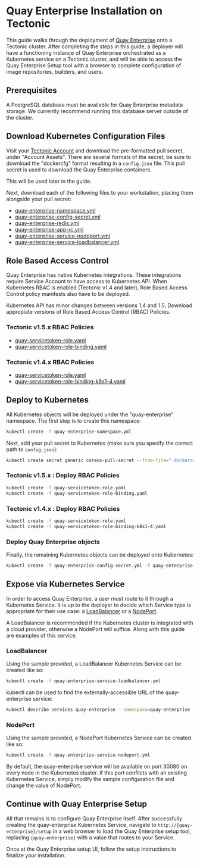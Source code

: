 # Quay Enterprise Installation on Tectonic

This guide walks through the deployment of [Quay Enterprise][quay-enterprise-tour] onto a Tectonic cluster.
After completing the steps in this guide, a deployer will have a functioning instance of Quay Enterprise orchestrated as a Kubernetes service on a Tectonic cluster, and will be able to access the Quay Enterprise Setup tool with a browser to complete configuration of image repositories, builders, and users.

[quay-enterprise-tour]: https://quay.io/tour/enterprise

## Prerequisites

A PostgreSQL database must be available for Quay Enterprise metadata storage.
We currently recommend running this database server outside of the cluster.

## Download Kubernetes Configuration Files

Visit your [Tectonic Account][tectonic-account] and download the pre-formatted pull secret, under "Account Assets". There are several formats of the secret, be sure to download the "dockercfg" format resulting in a `config.json` file. This pull secret is used to download the Quay Enterprise containers.

This will be used later in the guide.

[tectonic-account]: https://account.tectonic.com

Next, download each of the following files to your workstation, placing them alongside your pull secret:

- [quay-enterprise-namespace.yml](files/quay-enterprise-namespace.yml)
- [quay-enterprise-config-secret.yml](files/quay-enterprise-config-secret.yml)
- [quay-enterprise-redis.yml](files/quay-enterprise-redis.yml)
- [quay-enterprise-app-rc.yml](files/quay-enterprise-app-rc.yml)
- [quay-enterprise-service-nodeport.yml](files/quay-enterprise-service-nodeport.yml)
- [quay-enterprise-service-loadbalancer.yml](files/quay-enterprise-service-loadbalancer.yml)

## Role Based Access Control

Quay Enterprise has native Kubernetes integrations. These integrations require Service Account to have access to Kubernetes API. When Kubernetes RBAC is enabled (Tectonic  v1.4 and later), Role Based Access Control policy manifests also have to be deployed.

Kubernetes API has minor changes between versions 1.4 and 1.5, Download appropiate versions of Role Based Access Control (RBAC) Policies.

### Tectonic v1.5.x RBAC Policies

- [quay-servicetoken-role.yaml](files/quay-servicetoken-role.yaml)
- [quay-servicetoken-role-binding.yaml](files/quay-servicetoken-role-binding.yaml)

### Tectonic v1.4.x RBAC Policies

- [quay-servicetoken-role.yaml](files/quay-servicetoken-role.yaml)
- [quay-servicetoken-role-binding-k8s1-4.yaml](files/quay-servicetoken-role-binding-k8s1-4.yaml)

## Deploy to Kubernetes

All Kubernetes objects will be deployed under the "quay-enterprise" namespace.
The first step is to create this namespace:

```sh
kubectl create -f quay-enterprise-namespace.yml
```

Next, add your pull secret to Kubernetes (make sure you specify the correct path to `config.json`):

```sh
kubectl create secret generic coreos-pull-secret --from-file=".dockerconfigjson=config.json" --type='kubernetes.io/dockerconfigjson' --namespace=quay-enterprise
```

### Tectonic v1.5.x : Deploy RBAC Policies

```sh
kubectl create -f quay-servicetoken-role.yaml
kubectl create -f quay-servicetoken-role-binding.yaml
```

### Tectonic v1.4.x : Deploy RBAC Policies

```sh
kubectl create -f quay-servicetoken-role.yaml
kubectl create -f quay-servicetoken-role-binding-k8s1-4.yaml
```

### Deploy Quay Enterprise objects

Finally, the remaining Kubernetes objects can be deployed onto Kubernetes:

```sh
kubectl create -f quay-enterprise-config-secret.yml -f quay-enterprise-redis.yml -f quay-enterprise-app-rc.yml
```

## Expose via Kubernetes Service

In order to access Quay Enterprise, a user must route to it through a Kubernetes Service.
It is up to the deployer to decide which Service type is appropriate for their use case: a [LoadBalancer](http://kubernetes.io/docs/user-guide/services/#type-loadbalancer) or a [NodePort](http://kubernetes.io/docs/user-guide/services/#type-nodeport).

A LoadBalancer is recommended if the Kubernetes cluster is integrated with a cloud provider, otherwise a NodePort will suffice.
Along with this guide are examples of this service.

### LoadBalancer

Using the sample provided, a LoadBalancer Kubernetes Service can be created like so:

```sh
kubectl create -f quay-enterprise-service-loadbalancer.yml
```

kubectl can be used to find the externally-accessible URL of the quay-enterprise service:

```sh
kubectl describe services quay-enterprise --namespace=quay-enterprise
```

### NodePort

Using the sample provided, a NodePort Kubernetes Service can be created like so:

```sh
kubectl create -f quay-enterprise-service-nodeport.yml
```

By default, the quay-enterprise service will be available on port 30080 on every node in the Kubernetes cluster.
If this port conflicts with an existing Kubernetes Service, simply modify the sample configuration file and change the value of NodePort.

## Continue with Quay Enterprise Setup

All that remains is to configure Quay Enterprise itself.
After successfully creating the quay-enterprise Kubernetes Service, navigate to `http://{quay-enterprise}/setup` in a web browser to load the Quay Enterprise setup tool, replacing `{quay-enterprise}` with a value that routes to your Service.

Once at the Quay Enterprise setup UI, follow the setup instructions to finalize your installation.

